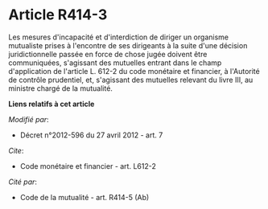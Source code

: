 # Article R414-3

Les mesures d'incapacité et d'interdiction de diriger un organisme mutualiste prises à l'encontre de ses dirigeants à la
suite d'une décision juridictionnelle passée en force de chose jugée doivent être communiquées, s'agissant des mutuelles
entrant dans le champ d'application de l'article L. 612-2 du code monétaire et financier, à l'Autorité de contrôle
prudentiel, et, s'agissant des mutuelles relevant du livre III, au ministre chargé de la mutualité.

**Liens relatifs à cet article**

_Modifié par_:

  - Décret n°2012-596 du 27 avril 2012 - art. 7

_Cite_:

  - Code monétaire et financier - art. L612-2

_Cité par_:

  - Code de la mutualité - art. R414-5 (Ab)
